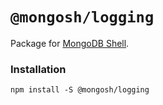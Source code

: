 # `@mongosh/logging`

Package for [MongoDB Shell](mongosh).

### Installation

```shell
npm install -S @mongosh/logging
```

[mongosh]: https://github.com/mongodb-js/mongosh

